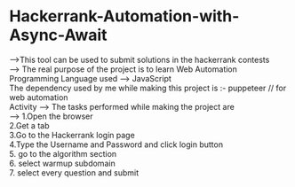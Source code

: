 # Hackerrank-Automation-with-Async-Await

-->This tool can be used to submit solutions in the hackerrank contests\
--> The real purpose of the project is to learn Web Automation \
Programming Language used --> JavaScript\
The dependency used by me while making this project is :- puppeteer // for web automation\
Activity --> The tasks performed while making the project are \
-->  1.Open the browser \
     2.Get a tab \
     3.Go to the Hackerrank login page\
     4.Type the Username and Password and click login button\
     5. go to the algorithm section\
     6. select warmup subdomain\
     7. select every question and submit
